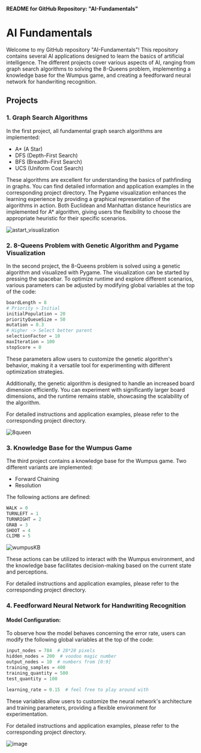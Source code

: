 **README for GitHub Repository: "AI-Fundamentals"**

# AI Fundamentals

Welcome to my GitHub repository "AI-Fundamentals"! This repository contains several AI applications designed to learn the basics of artificial intelligence. The different projects cover various aspects of AI, ranging from graph search algorithms to solving the 8-Queens problem, implementing a knowledge base for the Wumpus game, and creating a feedforward neural network for handwriting recognition.

## Projects

### 1. Graph Search Algorithms

In the first project, all fundamental graph search algorithms are implemented:

- A* (A Star)
- DFS (Depth-First Search)
- BFS (Breadth-First Search)
- UCS (Uniform Cost Search)

These algorithms are excellent for understanding the basics of pathfinding in graphs. You can find detailed information and application examples in the corresponding project directory.
The Pygame visualization enhances the learning experience by providing a graphical representation of the algorithms in action. 
Both Euclidean and Manhattan distance heuristics are implemented for A* algorithm, giving users the flexibility to choose the appropriate heuristic for their specific scenarios.

![astart_visualization](https://github.com/ligabeast/ai/assets/114762651/13674899-027d-46a1-b053-314bfeb6c5ff)


### 2. 8-Queens Problem with Genetic Algorithm and Pygame Visualization

In the second project, the 8-Queens problem is solved using a genetic algorithm and visualized with Pygame. The visualization can be started by pressing the spacebar. To optimize runtime and explore different scenarios, various parameters can be adjusted by modifying global variables at the top of the code:

```python
boardLength = 8
# Priority > Initial 
initialPopulation = 20
priorityQueueSize = 50
mutation = 0.3
# Higher -> Select better parent
selectionFactor = 10
maxIteration = 100
stopScore = 0
```

These parameters allow users to customize the genetic algorithm's behavior, making it a versatile tool for experimenting with different optimization strategies.

Additionally, the genetic algorithm is designed to handle an increased board dimension efficiently. You can experiment with significantly larger board dimensions, and the runtime remains stable, showcasing the scalability of the algorithm.

For detailed instructions and application examples, please refer to the corresponding project directory.

![8queen](https://github.com/ligabeast/ai/assets/114762651/4713cf50-a454-49c7-81e2-8cf21a0a0731)



### 3. Knowledge Base for the Wumpus Game

The third project contains a knowledge base for the Wumpus game. Two different variants are implemented:

- Forward Chaining
- Resolution

The following actions are defined:
```python
WALK = 0
TURNLEFT = 1
TURNRIGHT = 2
GRAB = 3
SHOOT = 4
CLIMB = 5
```
![wumpusKB](https://github.com/ligabeast/ai/assets/114762651/63a2f2c5-98a8-4909-ae34-ae81b84bd3b8)

These actions can be utilized to interact with the Wumpus environment, and the knowledge base facilitates decision-making based on the current state and perceptions.

For detailed instructions and application examples, please refer to the corresponding project directory.

### 4. Feedforward Neural Network for Handwriting Recognition

#### Model Configuration:

To observe how the model behaves concerning the error rate, users can modify the following global variables at the top of the code:

```python
input_nodes = 784  # 28*28 pixels
hidden_nodes = 200  # voodoo magic number
output_nodes = 10  # numbers from [0:9]
training_samples = 400
training_quantity = 500
test_quantity = 100

learning_rate = 0.15  # feel free to play around with
```

These variables allow users to customize the neural network's architecture and training parameters, providing a flexible environment for experimentation.

For detailed instructions and application examples, please refer to the corresponding project directory.

![image](https://github.com/ligabeast/ai/assets/114762651/97e84d4d-dbcf-466d-9ad6-71000e638e48)
